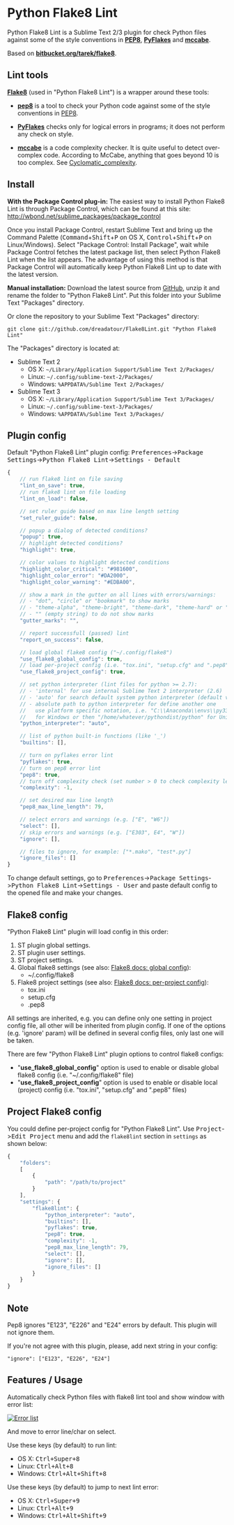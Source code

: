 Python Flake8 Lint
==================

Python Flake8 Lint is a Sublime Text 2/3 plugin for check Python files against some of the style conventions in **[PEP8](http://www.python.org/dev/peps/pep-0008/)**, **[PyFlakes](https://launchpad.net/pyflakes)** and **[mccabe](http://nedbatchelder.com/blog/200803/python_code_complexity_microtool.html)**.

Based on **[bitbucket.org/tarek/flake8](https://bitbucket.org/tarek/flake8)**.


Lint tools
----------

**[Flake8](http://pypi.python.org/pypi/flake8)** (used in "Python Flake8 Lint") is a wrapper around these tools:

* **[pep8](http://pypi.python.org/pypi/pep8)** is a tool to check your Python code against some of the style conventions in [PEP8](http://www.python.org/dev/peps/pep-0008/).

* **[PyFlakes](https://launchpad.net/pyflakes)** checks only for logical errors in programs; it does not perform any check on style.

* **[mccabe](http://nedbatchelder.com/blog/200803/python_code_complexity_microtool.html)** is a code complexity checker. It is quite useful to detect over-complex code. According to McCabe, anything that goes beyond 10 is too complex. See [Cyclomatic_complexity](https://en.wikipedia.org/wiki/Cyclomatic_complexity).


Install
-------

**With the Package Control plug-in:** The easiest way to install Python Flake8 Lint is through Package Control, which can be found at this site: http://wbond.net/sublime_packages/package_control

Once you install Package Control, restart Sublime Text and bring up the Command Palette (<kbd>Command</kbd>+<kbd>Shift</kbd>+<kbd>P</kbd> on OS X, <kbd>Control</kbd>+<kbd>Shift</kbd>+<kbd>P</kbd> on Linux/Windows). Select "Package Control: Install Package", wait while Package Control fetches the latest package list, then select Python Flake8 Lint when the list appears. The advantage of using this method is that Package Control will automatically keep Python Flake8 Lint up to date with the latest version.

**Manual installation:** Download the latest source from [GitHub](https://github.com/dreadatour/Flake8Lint/zipball/master), unzip it and rename the folder to "Python Flake8 Lint". Put this folder into your Sublime Text "Packages" directory.

Or clone the repository to your Sublime Text "Packages" directory:

    git clone git://github.com/dreadatour/Flake8Lint.git "Python Flake8 Lint"

The "Packages" directory is located at:

* Sublime Text 2
    * OS X: `~/Library/Application Support/Sublime Text 2/Packages/`
    * Linux: `~/.config/sublime-text-2/Packages/`
    * Windows: `%APPDATA%/Sublime Text 2/Packages/`
* Sublime Text 3
    * OS X: `~/Library/Application Support/Sublime Text 3/Packages/`
    * Linux: `~/.config/sublime-text-3/Packages/`
    * Windows: `%APPDATA%/Sublime Text 3/Packages/`


Plugin config
-------------

Default "Python Flake8 Lint" plugin config: <kbd>Preferences</kbd>-><kbd>Package Settings</kbd>-><kbd>Python Flake8 Lint</kbd>-><kbd>Settings - Default</kbd>

```JavaScript
{
	// run flake8 lint on file saving
	"lint_on_save": true,
	// run flake8 lint on file loading
	"lint_on_load": false,

	// set ruler guide based on max line length setting
	"set_ruler_guide": false,

	// popup a dialog of detected conditions?
	"popup": true,
	// highlight detected conditions?
	"highlight": true,

	// color values to highlight detected conditions
	"highlight_color_critical": "#981600",
	"highlight_color_error": "#DA2000",
	"highlight_color_warning": "#EDBA00",

	// show a mark in the gutter on all lines with errors/warnings:
	// - "dot", "circle" or "bookmark" to show marks
	// - "theme-alpha", "theme-bright", "theme-dark", "theme-hard" or "theme-simple" to show icon marks
	// - "" (empty string) to do not show marks
	"gutter_marks": "",

	// report successfull (passed) lint
	"report_on_success": false,

	// load global flake8 config ("~/.config/flake8")
	"use_flake8_global_config": true,
	// load per-project config (i.e. "tox.ini", "setup.cfg" and ".pep8" files)
	"use_flake8_project_config": true,

	// set python interpreter (lint files for python >= 2.7):
	// - 'internal' for use internal Sublime Text 2 interpreter (2.6)
	// - 'auto' for search default system python interpreter (default value)
	// - absolute path to python interpreter for define another one
	//   use platform specific notation, i.e. "C:\\Anaconda\\envs\\py33\\python.exe"
	//   for Windows or then "/home/whatever/pythondist/python" for Unix
	"python_interpreter": "auto",

	// list of python built-in functions (like '_')
	"builtins": [],

	// turn on pyflakes error lint
	"pyflakes": true,
	// turn on pep8 error lint
	"pep8": true,
	// turn off complexity check (set number > 0 to check complexity level)
	"complexity": -1,

	// set desired max line length
	"pep8_max_line_length": 79,

	// select errors and warnings (e.g. ["E", "W6"])
	"select": [],
	// skip errors and warnings (e.g. ["E303", E4", "W"])
	"ignore": [],

	// files to ignore, for example: ["*.mako", "test*.py"]
	"ignore_files": []
}
```

To change default settings, go to <kbd>Preferences</kbd>-><kbd>Package Settings</kbd>-><kbd>Python Flake8 Lint</kbd>-><kbd>Settings - User</kbd> and paste default config to the opened file and make your changes.


Flake8 config
-------------

"Python Flake8 Lint" plugin will load config in this order:

1. ST plugin global settings.
2. ST plugin user settings.
3. ST project settings.
4. Global flake8 settings (see also: [Flake8 docs: global config](http://flake8.readthedocs.org/en/latest/config.html#global)):
    - ~/.config/flake8
5. Flake8 project settings (see also: [Flake8 docs: per-project config](http://flake8.readthedocs.org/en/latest/config.html#per-project)):
    - tox.ini
    - setup.cfg
    - .pep8

All settings are inherited, e.g. you can define only one setting in project config file, all other will be inherited from plugin config. If one of the options (e.g. 'ignore' param) will be defined in several config files, only last one will be taken.

There are few "Python Flake8 Lint" plugin options to control flake8 configs:

- "**use_flake8_global_config**" option is used to enable or disable global flake8 config (i.e. "~/.config/flake8" file)
- "**use_flake8_project_config**" option is used to enable or disable local (project) config (i.e. "tox.ini", "setup.cfg" and ".pep8" files)


Project Flake8 config
---------------------

You could define per-project config for "Python Flake8 Lint". Use <kbd>Project</kbd>-><kbd>Edit Project</kbd> menu and add the `flake8lint` section in `settings` as shown below:

```JavaScript
{
	"folders":
	[
		{
			"path": "/path/to/project"
		}
	],
	"settings": {
		"flake8lint": {
			"python_interpreter": "auto",
			"builtins": [],
			"pyflakes": true,
			"pep8": true,
			"complexity": -1,
			"pep8_max_line_length": 79,
			"select": [],
			"ignore": [],
			"ignore_files": []
		}
	}
}
```


Note
----

Pep8 ignores "E123", "E226" and "E24" errors by default. This plugin will not ignore them.

If you're not agree with this plugin, please, add next string in your config:

    "ignore": ["E123", "E226", "E24"]


Features / Usage
----------------

Automatically check Python files with flake8 lint tool and show window with error list:

[![Error list](http://habrastorage.org/storage2/5ac/5f2/ded/5ac5f2ded857d962d1ca78da087a65f7.png)](http://habrastorage.org/storage2/5ac/5f2/ded/5ac5f2ded857d962d1ca78da087a65f7.png)

And move to error line/char on select.

Use these keys (by default) to run lint:

* OS X: <kbd>Ctrl+Super+8</kbd>
* Linux: <kbd>Ctrl+Alt+8</kbd>
* Windows: <kbd>Ctrl+Alt+Shift+8</kbd>

Use these keys (by default) to jump to next lint error:

* OS X: <kbd>Ctrl+Super+9</kbd>
* Linux: <kbd>Ctrl+Alt+9</kbd>
* Windows: <kbd>Ctrl+Alt+Shift+9</kbd>
